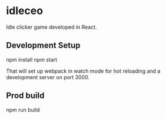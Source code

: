 # idleceo
Idle clicker game developed in React.

## Development Setup

npm install
npm start

That will set up webpack in watch mode for hot reloading and a development server on port 3000.

## Prod build

npm run build